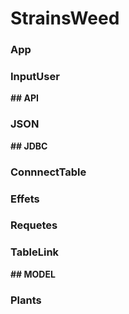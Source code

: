 # StrainsWeed

### App
### InputUser 

__## API__ 
### JSON

__## JDBC__
### ConnnectTable

### Effets

### Requetes

### TableLink

__## MODEL__

### Plants
